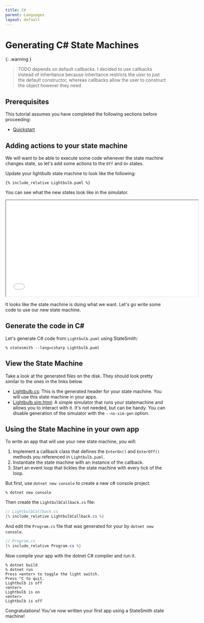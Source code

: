 ```yaml
---
title: C#
parent: Languages
layout: default
---
```


# Generating C# State Machines

{: .warning }
> TODO depends on default callbacks.
> I decided to use callbacks instead of inheritance because inheritance restricts
> the user to just the default constructor, whereas callbacks allow the user
> to construct the object however they need


## Prerequisites

This tutorial assumes you have completed the following sections before proceeding:
* [Quickstart](/StateSmith/quickstart/)



## Adding actions to your state machine

We will want to be able to execute some code whenever the state machine changes state, so let's add some actions to the `Off` and `On` states.

Update your lightbulb state machine to look like the following:

```plantuml
{% include_relative Lightbulb.puml %}
```

You can see what the new states look like in the simulator.

<iframe height="300" width="600" src="gen/Lightbulb.sim.html"></iframe>


It looks like the state machine is doing what we want. Let's go write some code to use our new state machine.

## Generate the code in C#

Let's generate C# code from `Lightbulb.puml` using StateSmith:

```
% statesmith --lang=csharp Lightbulb.puml
```

## View the State Machine

Take a look at the generated files on the disk. They should look pretty similar to the ones in the links below.

* [Lightbulb.cs](gen/Lightbulb.cs): This is the generated header for your state machine. You will use this state machine in your apps.
* [Lightbulb.sim.html](gen/Lightbulb.sim.html): A simple simulator that runs your statemachine and allows you to interact with it. It's not needed, but can be handy. You can disable generation of the simulator with the `--no-sim-gen` option.


## Using the State Machine in your own app

To write an app that will use your new state machine, you will:

1. Implement a callback class that defines the `EnterOn()` and `EnterOff()` methods you referenced in `Lightbulb.puml`.
2. Instantiate the state machine with an instance of the callback.
3. Start an event loop that tickles the state machine with every tick of the loop.

But first, use `dotnet new console` to create a new c# console project.

```
% dotnet new console
```

Then create the `LightbulbCallback.cs` file:


```c#
// LightbulbCallback.cs
{% include_relative LightbulbCallback.cs %}
```

And edit the `Program.cs` file that was generated for your by `dotnet new console`.

```c#
// Program.cs
{% include_relative Program.cs %}
```

Now compile your app with the dotnet C# compiler and run it.


```
% dotnet build
% dotnet run
Press <enter> to toggle the light switch.
Press ^C to quit.
Lightbulb is off
<enter>
Lightbulb is on
<enter>
Lightbulb is off
```

Congratulations! You've now written your first app using a StateSmith state machine!
